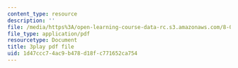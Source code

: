 ```yaml
---
content_type: resource
description: ''
file: /media/https%3A/open-learning-course-data-rc.s3.amazonaws.com/8-01sc-classical-mechanics-fall-2016/1d47ccc74ac9b478d18fc771652ca754_0EMIK-6LUE4.pdf
file_type: application/pdf
resourcetype: Document
title: 3play pdf file
uid: 1d47ccc7-4ac9-b478-d18f-c771652ca754
---
```

